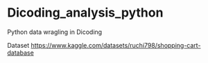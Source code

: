 # Dicoding_analysis_python
Python data wragling in Dicoding 

Dataset
https://www.kaggle.com/datasets/ruchi798/shopping-cart-database
